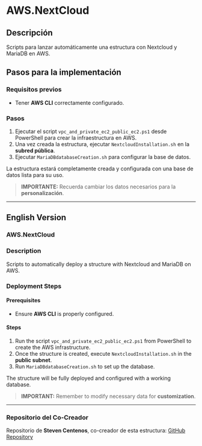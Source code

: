 # AWS.NextCloud

## Descripción
Scripts para lanzar automáticamente una estructura con Nextcloud y MariaDB en AWS.

## Pasos para la implementación
### Requisitos previos
- Tener **AWS CLI** correctamente configurado.

### Pasos
1. Ejecutar el script `vpc_and_private_ec2_public_ec2.ps1` desde PowerShell para crear la infraestructura en AWS.
2. Una vez creada la estructura, ejecutar `NextcloudInstallation.sh` en la **subred pública**.
3. Ejecutar `MariaDBdatabaseCreation.sh` para configurar la base de datos.

La estructura estará completamente creada y configurada con una base de datos lista para su uso.

> **IMPORTANTE:** Recuerda cambiar los datos necesarios para la **personalización**.

---

## English Version

### AWS.NextCloud

### Description
Scripts to automatically deploy a structure with Nextcloud and MariaDB on AWS.

### Deployment Steps
#### Prerequisites
- Ensure **AWS CLI** is properly configured.

#### Steps
1. Run the script `vpc_and_private_ec2_public_ec2.ps1` from PowerShell to create the AWS infrastructure.
2. Once the structure is created, execute `NextcloudInstallation.sh` in the **public subnet**.
3. Run `MariaDBdatabaseCreation.sh` to set up the database.

The structure will be fully deployed and configured with a working database.

> **IMPORTANT:** Remember to modify necessary data for **customization**.

---

### Repositorio del Co-Creador
Repositorio de **Steven Centenos**, co-creador de esta estructura: [GitHub Repository](https://github.com/scentenod2401/AWS-Nextcloud-y-AWS-CLI/tree/main)


